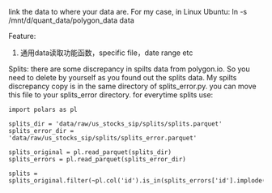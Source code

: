 link the data to where your data are.
For my case, in Linux Ubuntu:
ln -s /mnt/d/quant_data/polygon_data data

Feature:

1. 通用data读取功能函数，specific file，date range etc


Splits:
there are some discrepancy in spilts data from polygon.io.
So you need to delete by yourself as you found out the splits data.
My spilts discrepancy copy is in the same directory of splits_error.py. you can move this file to your splits_error directory.
for everytime splits use:
```
import polars as pl

splits_dir = 'data/raw/us_stocks_sip/splits/splits.parquet'
splits_error_dir = 'data/raw/us_stocks_sip/splits/splits_error.parquet'

splits_original = pl.read_parquet(splits_dir)
splits_errors = pl.read_parquet(splits_error_dir)

splits = splits_original.filter(~pl.col('id').is_in(splits_errors['id'].implode()))

```